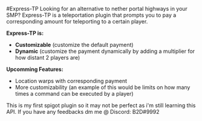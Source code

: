 #Express-TP
Looking for an alternative to nether portal highways in your SMP? Express-TP is a teleportation plugin that prompts you to pay a corresponding amount for teleporting to a certain player.

**Express-TP is:**
- **Customizable** (customize the default payment)
- **Dynamic** (customize the payment dynamically by adding a multiplier for how distant 2 players are)


**Upcomming Features:**
- Location warps with corresponding payment
- More customizability (an example of this would be limits on how many times a command can be executed by a player)

This is my first spigot plugin so it may not be perfect as i'm still learning this API. If you have any feedbacks dm me @ Discord: B2D#9992